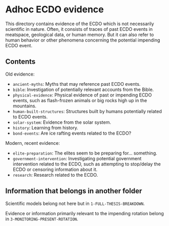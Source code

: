 # Adhoc ECDO evidence

This directory contains evidence of the ECDO which is not necessarily scientific in nature. Often, it consists of traces of past ECDO events in meatspace, geological data, or human memory. But it can also refer to human behavior or other phenomena concerning the potential impending ECDO event.

## Contents

Old evidence:
- `ancient-myths`: Myths that may reference past ECDO events.
- `bible`: Investigation of potentially relevant accounts from the Bible.  
- `physical-evidence`: Physical evidence of past or impending ECDO events, such as flash-frozen animals or big rocks high up in the mountains.
- `human-built-structures`: Structures built by humans potentially related to ECDO events.
- `solar-system`: Evidence from the solar system.
- `history`: Learning from history.
- `bond-events`: Are ice rafting events related to the ECDO?

Modern, recent evidence:
- `elite-preparation`: The elites seem to be preparing for... something.
- `government-intervention`: Investigating potential government intervention related to the ECDO, such as attempting to stop/delay the ECDO or censoring information about it.
- `research`: Research related to the ECDO.

## Information that belongs in another folder

Scientific models belong not here but in `1-FULL-THESIS-BREAKDOWN`.

Evidence or information primarily relevant to the impending rotation belong in `3-MONITORING-PRESENT-ROTATION`.
